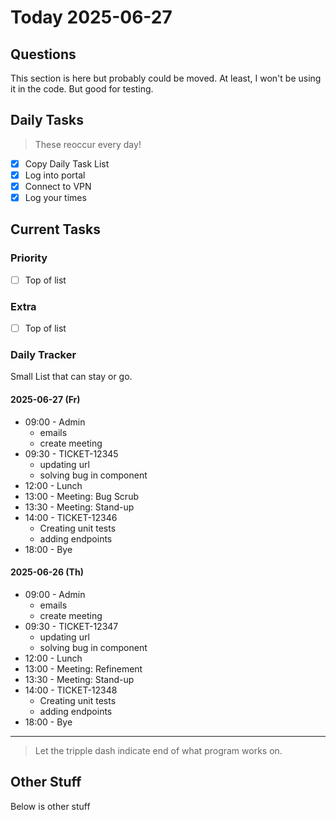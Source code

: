 # Today 2025-06-27

## Questions

This section is here but probably could be moved.
At least, I won't be using it in the code.
But good for testing.

## Daily Tasks

> These reoccur every day!

- [x] Copy Daily Task List
- [x] Log into portal
- [x] Connect to VPN
- [x] Log your times

## Current Tasks

### Priority

- [ ] Top of list

### Extra

- [ ] Top of list

### Daily Tracker

Small List that can stay or go.

#### 2025-06-27 (Fr)

- 09:00 - Admin
  - emails
  - create meeting
- 09:30 - TICKET-12345
  - updating url
  - solving bug in component
- 12:00 - Lunch
- 13:00 - Meeting: Bug Scrub
- 13:30 - Meeting: Stand-up
- 14:00 - TICKET-12346
  - Creating unit tests
  - adding endpoints
- 18:00 - Bye

#### 2025-06-26 (Th)

- 09:00 - Admin
  - emails
  - create meeting
- 09:30 - TICKET-12347
  - updating url
  - solving bug in component
- 12:00 - Lunch
- 13:00 - Meeting: Refinement
- 13:30 - Meeting: Stand-up
- 14:00 - TICKET-12348
  - Creating unit tests
  - adding endpoints
- 18:00 - Bye

---

> Let the tripple dash indicate end of what program works on.

## Other Stuff

Below is other stuff
